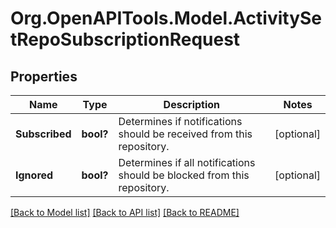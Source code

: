 # Org.OpenAPITools.Model.ActivitySetRepoSubscriptionRequest

## Properties

Name | Type | Description | Notes
------------ | ------------- | ------------- | -------------
**Subscribed** | **bool?** | Determines if notifications should be received from this repository. | [optional] 
**Ignored** | **bool?** | Determines if all notifications should be blocked from this repository. | [optional] 

[[Back to Model list]](../README.md#documentation-for-models) [[Back to API list]](../README.md#documentation-for-api-endpoints) [[Back to README]](../README.md)

